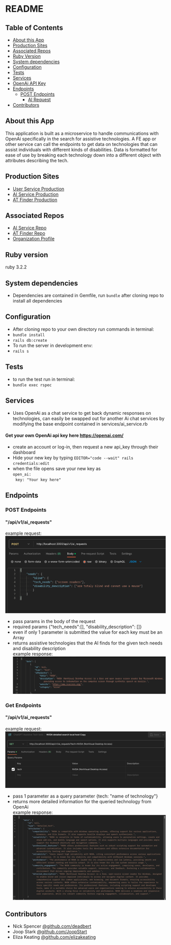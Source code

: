 # README

## Table of Contents
- [About this App](#about-this-app)
- [Production Sites](#production-sites)
- [Associated Repos](#associated-repos)
- [Ruby Version](#ruby-version)
- [System dependencies](#system-dependencies)
- [Configuration](#configuration)
- [Tests](#tests)
- [Services](#services)
- [OpenAi API Key](#get-your-own-openai-api-key-here-httpsopenaicom)
- [Endpoints](#endpoints)
   - [POST Endpoints](#post-endpoints)
      - [AI Request](#apiv1ai_requests)
- [Contributors](#contributors)

## About this App

This application is built as a microservice to handle communications with OpenAi specifically in the search for assistive technologies. A FE app or other service can call the endpoints to get data on technologies that can assist individuals with different kinds of disabilities. Data is formatted for ease of use by breaking each technology down into a different object with attributes describing the tech.

## Production Sites
- [User Service Production](https://nameless-stream-88171-cdff591c89ed.herokuapp.com/)
- [AI Service Production](https://dashboard.heroku.com/apps/assistivie-tech-2307)
- [AT Finder Production](https://at-finder.vercel.app/)

## Associated Repos
- [AI Service Repo](https://github.com/Assistive-Tech-2307/ai_service)
- [AT Finder Repo](https://github.com/Assistive-Tech-2307/at-finder)
- [Organization Profile](https://github.com/Assistive-Tech-2307)

## Ruby version <br>
ruby 3.2.2

## System dependencies
- Dependencies are contained in Gemfile, run `bundle` after cloning repo to install all dependencies

## Configuration
- After cloning repo to your own directory run commands in terminal:
- `bundle install`
- `rails db:create`
- To run the server in development env:
- `rails s`

## Tests
- to run the test run in terminal:
- `bundle exec rspec`

## Services
- Uses OpenAi as a chat service to get back dynamic responses on technologies, can easily be swapped out for another Ai chat services by modifying the base endpoint contained in services/ai_service.rb
#### Get your own OpenAi api key here https://openai.com/
- create an account or log-in, then request a new api_key through their dashboard
- Hide your new key by typing `EDITOR="code --wait" rails credentials:edit`
- when the file opens save your new key as<br>
`open_ai:`<br>
&nbsp; `key: "Your key here"`

## Endpoints
### POST Endpoints
#### "/api/v1/ai_requests" <br>
example request: <br> ![Picture of example request.](example_request.png)<br>
- pass params in the body of the request
- required params {"tech_needs":[], "disability_description": []}
- even if only 1 parameter is submitted the value for each key must be an Array
- returns assistive technologies that the AI finds for the given tech needs and disability description <br>
example response: <br> ![Picture of response.](example_response.png) <br>

### Get Endpoints
#### "/api/v1/ai_requests" <br>
example request: <br> ![Picture of example request.](example_tech_details_request.png)<br>
- pass 1 parameter as a query parameter {tech: "name of technology"}
- returns more detailed information for the queried technology from OpenAi <br>
example response: <br> ![Picture of response.](example_tech_details_response.png) <br>

## Contributors
- Nick Spencer <a href="https://github.com/deadbert">@github.com/deadbert</a>
- Joop Stark <a href="https://github.com/JoopStark">@github.com/JoopStart</a>
- Eliza Keating <a href="https://github.com/elizakeating">@github.com/elizakeating</a>
